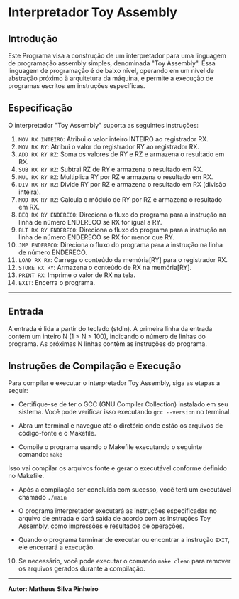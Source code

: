 # Interpretador Toy Assembly

## Introdução

Este Programa visa a construção de um interpretador para uma linguagem de programação assembly simples, denominada "Toy Assembly". Essa linguagem de programação é de baixo nível, operando em um nível de abstração próximo à arquitetura da máquina, e permite a execução de programas escritos em instruções específicas.

## Especificação

O interpretador "Toy Assembly" suporta as seguintes instruções:

1. `MOV RX INTEIRO`: Atribui o valor inteiro INTEIRO ao registrador RX.
2. `MOV RX RY`: Atribui o valor do registrador RY ao registrador RX.
3. `ADD RX RY RZ`: Soma os valores de RY e RZ e armazena o resultado em RX.
4. `SUB RX RY RZ`: Subtrai RZ de RY e armazena o resultado em RX.
5. `MUL RX RY RZ`: Multiplica RY por RZ e armazena o resultado em RX.
6. `DIV RX RY RZ`: Divide RY por RZ e armazena o resultado em RX (divisão inteira).
7. `MOD RX RY RZ`: Calcula o módulo de RY por RZ e armazena o resultado em RX.
8. `BEQ RX RY ENDERECO`: Direciona o fluxo do programa para a instrução na linha de número ENDERECO se RX for igual a RY.
9. `BLT RX RY ENDERECO`: Direciona o fluxo do programa para a instrução na linha de número ENDERECO se RX for menor que RY.
10. `JMP ENDERECO`: Direciona o fluxo do programa para a instrução na linha de número ENDERECO.
11. `LOAD RX RY`: Carrega o conteúdo da memória[RY] para o registrador RX.
12. `STORE RX RY`: Armazena o conteúdo de RX na memória[RY].
13. `PRINT RX`: Imprime o valor de RX na tela.
14. `EXIT`: Encerra o programa.

---
## Entrada

A entrada é lida a partir do teclado (stdin). A primeira linha da entrada contém um inteiro N (1 ≤ N ≤ 100), indicando o número de linhas do programa. As próximas N linhas contêm as instruções do programa. 

## Instruções de Compilação e Execução

Para compilar e executar o interpretador Toy Assembly, siga as etapas a seguir:

- Certifique-se de ter o GCC (GNU Compiler Collection) instalado em seu sistema. Você pode verificar isso executando `gcc --version` no terminal.


- Abra um terminal e navegue até o diretório onde estão os arquivos de código-fonte e o Makefile.

- Compile o programa usando o Makefile executando o seguinte comando: `make`


Isso vai compilar os arquivos fonte e gerar o executável conforme definido no Makefile.

- Após a compilação ser concluída com sucesso, você terá um executável chamado `./main` 



- O programa interpretador executará as instruções especificadas no arquivo de entrada e dará saída de acordo com as instruções Toy Assembly, como impressões e resultados de operações.

- Quando o programa terminar de executar ou encontrar a instrução `EXIT`, ele encerrará a execução.

10. Se necessário, você pode executar o comando `make clean` para remover os arquivos gerados durante a compilação.


---
**Autor:** **Matheus Silva Pinheiro**
